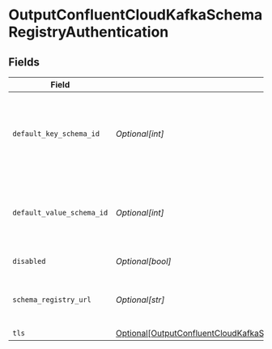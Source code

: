 # OutputConfluentCloudKafkaSchemaRegistryAuthentication


## Fields

| Field                                                                                                                                                                                     | Type                                                                                                                                                                                      | Required                                                                                                                                                                                  | Description                                                                                                                                                                               |
| ----------------------------------------------------------------------------------------------------------------------------------------------------------------------------------------- | ----------------------------------------------------------------------------------------------------------------------------------------------------------------------------------------- | ----------------------------------------------------------------------------------------------------------------------------------------------------------------------------------------- | ----------------------------------------------------------------------------------------------------------------------------------------------------------------------------------------- |
| `default_key_schema_id`                                                                                                                                                                   | *Optional[int]*                                                                                                                                                                           | :heavy_minus_sign:                                                                                                                                                                        | Used when __keySchemaIdOut is not present, to transform key values, leave blank if key transformation is not required by default.                                                         |
| `default_value_schema_id`                                                                                                                                                                 | *Optional[int]*                                                                                                                                                                           | :heavy_minus_sign:                                                                                                                                                                        | Used when __valueSchemaIdOut is not present, to transform _raw, leave blank if value transformation is not required by default.                                                           |
| `disabled`                                                                                                                                                                                | *Optional[bool]*                                                                                                                                                                          | :heavy_minus_sign:                                                                                                                                                                        | Enable Schema Registry                                                                                                                                                                    |
| `schema_registry_url`                                                                                                                                                                     | *Optional[str]*                                                                                                                                                                           | :heavy_minus_sign:                                                                                                                                                                        | URL for access to the Confluent Schema Registry, i.e.: http://localhost:8081                                                                                                              |
| `tls`                                                                                                                                                                                     | [Optional[OutputConfluentCloudKafkaSchemaRegistryAuthenticationTLSSettingsClientSide]](../../models/shared/outputconfluentcloudkafkaschemaregistryauthenticationtlssettingsclientside.md) | :heavy_minus_sign:                                                                                                                                                                        | N/A                                                                                                                                                                                       |